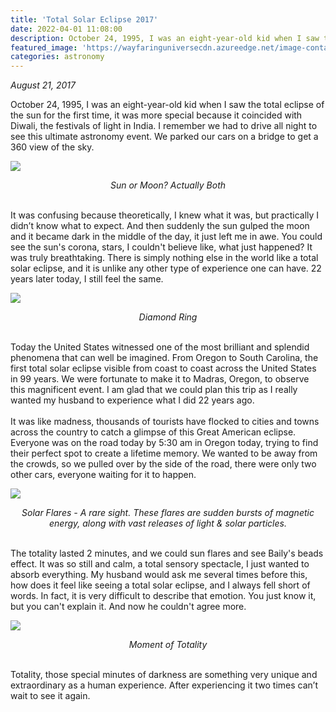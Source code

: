 ```yaml
---
title: 'Total Solar Eclipse 2017'
date: 2022-04-01 11:08:00
description: October 24, 1995, I was an eight-year-old kid when I saw the total eclipse of the sun for the first time, it was more special because it coincided with Diwali, the festivals of light in India. I remember we had to drive all night to see this ultimate astronomy event. We parked our cars on a bridge to get a 360 view of the sky.
featured_image: 'https://wayfaringuniversecdn.azureedge.net/image-container/thumbnails/totalSolarEclipse.jpg'
categories: astronomy
---
```


*August 21, 2017*

October 24, 1995, I was an eight-year-old kid when I saw the total eclipse of the sun for the first time, it was more special because it coincided with Diwali, the festivals of light in India.
I remember we had to drive all night to see this ultimate astronomy event. We parked our cars on a bridge to get a 360 view of the sky.

![]({{site.data.settings.basic_settings.cdn_url}}/astronomy/totalsolareclipse/totalsolareclipse.jpg)
*<center class="image-caption">Sun or Moon? Actually Both</center>*
<br>

It was confusing because theoretically, I knew what it was, but practically I didn’t know what to expect. And then suddenly the sun gulped the moon and it became dark in the middle of the day, it just left me in awe. You could see the sun's corona, stars, I couldn't believe like, what just happened? It was truly breathtaking.
There is simply nothing else in the world like a total solar eclipse, and it is unlike any other type of experience one can have. 22 years later today, I still feel the same.

![]({{site.data.settings.basic_settings.cdn_url}}/astronomy/totalsolareclipse/diamondring.jpg)
*<center class="image-caption">Diamond Ring</center>*
<br>

Today the United States witnessed one of the most brilliant and splendid phenomena that can well be imagined. From Oregon to South Carolina, the first total solar eclipse visible from coast to coast across the United States in 99 years. We were fortunate to make it to Madras, Oregon, to observe this magnificent event. I am glad that we could plan this trip as I really wanted my husband to experience what I did 22 years ago.<br><br>
It was like madness, thousands of tourists have flocked to cities and towns across the country to catch a glimpse of this Great American eclipse. Everyone was on the road today by 5:30 am in Oregon today, trying to find their perfect spot to create a lifetime memory. We wanted to be away from the crowds, so we pulled over by the side of the road, there were only two other cars, everyone waiting for it to happen.

![]({{site.data.settings.basic_settings.cdn_url}}/astronomy/totalsolareclipse/sunflares.jpg)
*<center class="image-caption image-caption-long">Solar Flares - A rare sight. These flares are sudden bursts of magnetic energy, along with vast releases of light & solar particles.</center><br>*

The totality lasted 2 minutes, and we could sun flares and see Baily's beads effect. It was so still and calm, a total sensory spectacle, I just wanted to absorb everything. My husband would ask me several times before this, how does it feel like seeing a total solar eclipse, and I always fell short of words. In fact, it is very difficult to describe that emotion. You just know it, but you can't explain it. And now he couldn't agree more.
<br>

![]({{site.data.settings.basic_settings.cdn_url}}/astronomy/totalsolareclipse/totality.jpg)
*<center class="image-caption">Moment of Totality</center>*
<br>

Totality, those special minutes of darkness are something very unique and extraordinary as a human experience. After experiencing it two times can’t wait to see it again.